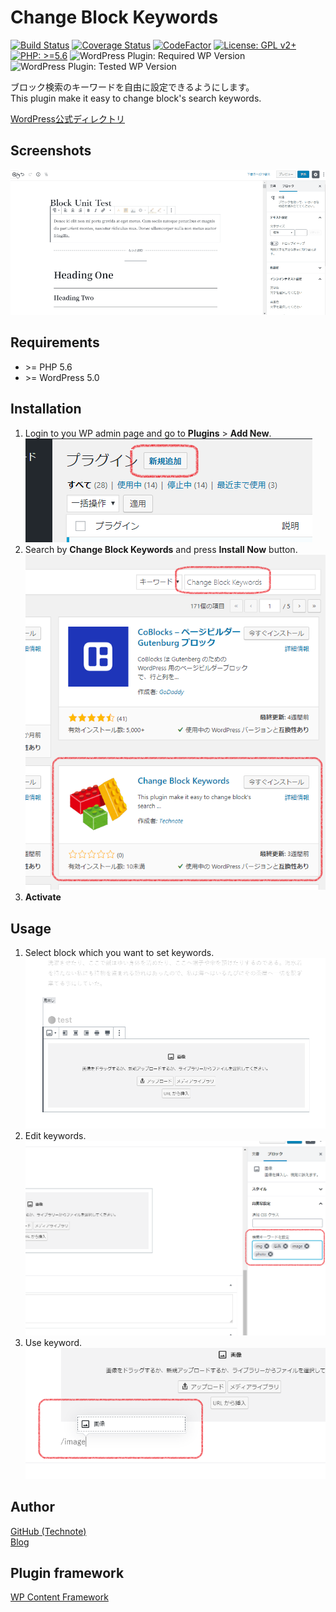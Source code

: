 # Change Block Keywords

[![Build Status](https://travis-ci.com/technote-space/change-block-keywords.svg?branch=master)](https://travis-ci.com/technote-space/change-block-keywords)
[![Coverage Status](https://coveralls.io/repos/github/technote-space/change-block-keywords/badge.svg?branch=master)](https://coveralls.io/github/technote-space/change-block-keywords?branch=master)
[![CodeFactor](https://www.codefactor.io/repository/github/technote-space/change-block-keywords/badge)](https://www.codefactor.io/repository/github/technote-space/change-block-keywords)
[![License: GPL v2+](https://img.shields.io/badge/License-GPL%20v2%2B-blue.svg)](http://www.gnu.org/licenses/gpl-2.0.html)
[![PHP: >=5.6](https://img.shields.io/badge/PHP-%3E%3D5.6-orange.svg)](http://php.net/)
![WordPress Plugin: Required WP Version](https://img.shields.io/wordpress/plugin/wp-version/change-block-keywords.svg)
![WordPress Plugin: Tested WP Version](https://img.shields.io/wordpress/plugin/tested/change-block-keywords.svg)

ブロック検索のキーワードを自由に設定できるようにします。  
This plugin make it easy to change block's search keywords.

[WordPress公式ディレクトリ](https://ja.wordpress.org/plugins/change-block-keywords/)

## Screenshots

![screenshot-1](https://raw.githubusercontent.com/technote-space/change-block-keywords/images/.github/images/screenshot-1.gif)

## Requirements
- \>= PHP 5.6
- \>= WordPress 5.0

## Installation
1. Login to you WP admin page and go to **Plugins** > **Add New**.  
![step1](https://raw.githubusercontent.com/technote-space/change-block-keywords/images/assets/add.png)  
2. Search by **Change Block Keywords** and press **Install Now** button.  
![step2](https://raw.githubusercontent.com/technote-space/change-block-keywords/images/assets/search.png)
3. **Activate**  

## Usage
1. Select block which you want to set keywords.  
![Select block](https://raw.githubusercontent.com/technote-space/change-block-keywords/images/assets/select.png)  
2. Edit keywords.
![Edit keywords](https://raw.githubusercontent.com/technote-space/change-block-keywords/images/assets/set.png)
3. Use keyword.
![Use keyword](https://raw.githubusercontent.com/technote-space/change-block-keywords/images/assets/use.png)

## Author
[GitHub (Technote)](https://github.com/technote-space)  
[Blog](https://technote.space)

## Plugin framework
[WP Content Framework](https://github.com/wp-content-framework/core)
